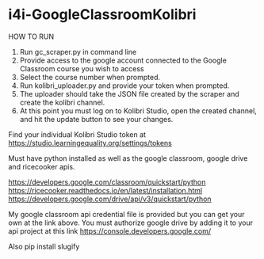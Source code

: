 # i4i-GoogleClassroomKolibri

HOW TO RUN

1. Run gc_scraper.py in command line
2. Provide access to the google account connected to the Google Classroom course you wish to access
3. Select the course number when prompted.
4. Run kolibri_uploader.py and provide your token when prompted.
5. The uploader should take the JSON file created by the scraper and create the kolibri channel.
6. At this point you must log on to Kolibri Studio, open the created channel, 
   and hit the update button to see your changes.



Find your individual Kolibri Studio token at https://studio.learningequality.org/settings/tokens

Must have python installed as well as the google classroom, google drive and ricecooker apis.

https://developers.google.com/classroom/quickstart/python
https://ricecooker.readthedocs.io/en/latest/installation.html
https://developers.google.com/drive/api/v3/quickstart/python

My google classroom api credential file is provided but you can get your own at the link above.
You must authorize google drive by adding it to your api project at this link https://console.developers.google.com/

Also pip install slugify
